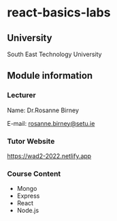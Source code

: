 # react-basics-labs

## University

South East Technology University

## Module information

### Lecturer

Name: Dr.Rosanne Birney

E-mail: rosanne.birney@setu.ie

### Tutor Website

https://wad2-2022.netlify.app

### Course Content

- Mongo
- Express
- React
- Node.js
